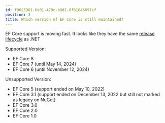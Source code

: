 ```yaml
---
id: f9625361-6e01-479c-b9d1-8f61646697cf
position: 3
title: Which version of EF Core is still maintained?
---
```


EF Core support is moving fast. It looks like they have the same [release lifecycle](https://dotnet.microsoft.com/en-us/platform/support/policy/dotnet-core) as .NET

Supported Version:

- EF Core 8
- EF Core 7 (until May 14, 2024)
- EF Core 6 (until November 12, 2024)

Unsupported Version:

- EF Core 5 (support ended on May 10, 2022)
- EF Core 3.1 (support ended on December 13, 2022 but still not marked as legacy on NuGet)
- EF Core 3.0
- EF Core 2.0
- EF Core 1.0